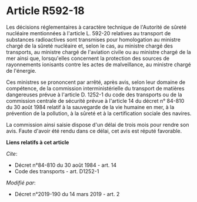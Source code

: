# Article R592-18

Les décisions réglementaires à caractère technique de l'Autorité de sûreté nucléaire mentionnées à l'article L. 592-20
relatives au transport de substances radioactives sont transmises pour homologation au ministre chargé de la sûreté nucléaire
et, selon le cas, au ministre chargé des transports, au ministre chargé de l'aviation civile ou au ministre chargé de la mer
ainsi que, lorsqu'elles concernent la protection des sources de rayonnements ionisants contre les actes de malveillance, au
ministre chargé de l'énergie.

Ces ministres se prononcent par arrêté, après avis, selon leur domaine de compétence, de la commission interministérielle du
transport de matières dangereuses prévue à l'article D. 1252-1 du code des transports ou de la commission centrale de
sécurité prévue à l'article 14 du décret n° 84-810 du 30 août 1984 relatif à la sauvegarde de la vie humaine en mer, à la
prévention de la pollution, à la sûreté et à la certification sociale des navires.

La commission ainsi saisie dispose d'un délai de trois mois pour rendre son avis. Faute d'avoir été rendu dans ce délai, cet
avis est réputé favorable.

**Liens relatifs à cet article**

_Cite_:

  - Décret n°84-810 du 30 août 1984 - art. 14
  - Code des transports - art. D1252-1

_Modifié par_:

  - Décret n°2019-190 du 14 mars 2019 - art. 2
